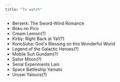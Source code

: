 ```yaml
---
title: "To watch"
---
```


* Berserk: The Sword-Wind Romance
* Boku no Pico
* Cream Lemon(?)
* Kirby: Right Back at Ya!(?)
* KonoSuba: God's Blessing on this Wonderful World
* Legend of the Galactic Heroes(?)
* Mobile Suit Gundam(?)
* Sailor Moon(?)
* Serial Experiments Lain
* Space Battleship Yamato
* Urusei Yatsura(?)

